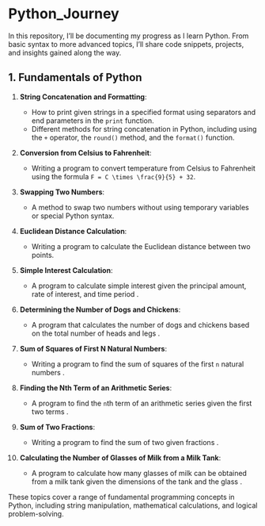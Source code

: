 # Python_Journey
In this repository, I’ll be documenting my progress as I learn Python. From basic syntax to more advanced topics, I’ll share code snippets, projects, and insights gained along the way.

## 1. Fundamentals of Python

1. **String Concatenation and Formatting**:
   - How to print given strings in a specified format using separators and end parameters in the `print` function.
   - Different methods for string concatenation in Python, including using the `+` operator, the `round()` method, and the `format()` function.
2. **Conversion from Celsius to Fahrenheit**:
   - Writing a program to convert temperature from Celsius to Fahrenheit using the formula `F = C \times \frac{9}{5} + 32`.
3. **Swapping Two Numbers**:
   - A method to swap two numbers without using temporary variables or special Python syntax.

4. **Euclidean Distance Calculation**:
   - Writing a program to calculate the Euclidean distance between two points.

5. **Simple Interest Calculation**:
   - A program to calculate simple interest given the principal amount, rate of interest, and time period .

6. **Determining the Number of Dogs and Chickens**:
   - A program that calculates the number of dogs and chickens based on the total number of heads and legs .

7. **Sum of Squares of First N Natural Numbers**:
   - Writing a program to find the sum of squares of the first `n` natural numbers .

8. **Finding the Nth Term of an Arithmetic Series**:
   - A program to find the `n`th term of an arithmetic series given the first two terms .

9. **Sum of Two Fractions**:
   - Writing a program to find the sum of two given fractions .

10. **Calculating the Number of Glasses of Milk from a Milk Tank**:
    - A program to calculate how many glasses of milk can be obtained from a milk tank given the dimensions of the tank and the glass .

These topics cover a range of fundamental programming concepts in Python, including string manipulation, mathematical calculations, and logical problem-solving.
